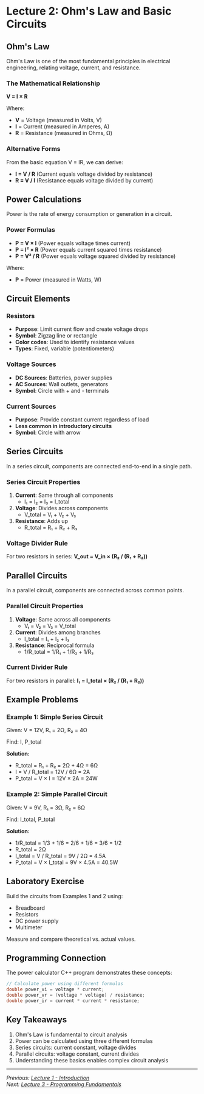 # Lecture 2: Ohm's Law and Basic Circuits

## Ohm's Law
Ohm's Law is one of the most fundamental principles in electrical engineering, relating voltage, current, and resistance.

### The Mathematical Relationship
**V = I × R**

Where:
- **V** = Voltage (measured in Volts, V)
- **I** = Current (measured in Amperes, A)
- **R** = Resistance (measured in Ohms, Ω)

### Alternative Forms
From the basic equation V = IR, we can derive:
- **I = V / R** (Current equals voltage divided by resistance)
- **R = V / I** (Resistance equals voltage divided by current)

## Power Calculations
Power is the rate of energy consumption or generation in a circuit.

### Power Formulas
- **P = V × I** (Power equals voltage times current)
- **P = I² × R** (Power equals current squared times resistance)
- **P = V² / R** (Power equals voltage squared divided by resistance)

Where:
- **P** = Power (measured in Watts, W)

## Circuit Elements

### Resistors
- **Purpose**: Limit current flow and create voltage drops
- **Symbol**: Zigzag line or rectangle
- **Color codes**: Used to identify resistance values
- **Types**: Fixed, variable (potentiometers)

### Voltage Sources
- **DC Sources**: Batteries, power supplies
- **AC Sources**: Wall outlets, generators
- **Symbol**: Circle with + and - terminals

### Current Sources
- **Purpose**: Provide constant current regardless of load
- **Less common in introductory circuits**
- **Symbol**: Circle with arrow

## Series Circuits
In a series circuit, components are connected end-to-end in a single path.

### Series Circuit Properties
1. **Current**: Same through all components
   - I₁ = I₂ = I₃ = I_total
2. **Voltage**: Divides across components
   - V_total = V₁ + V₂ + V₃
3. **Resistance**: Adds up
   - R_total = R₁ + R₂ + R₃

### Voltage Divider Rule
For two resistors in series:
**V_out = V_in × (R₂ / (R₁ + R₂))**

## Parallel Circuits
In a parallel circuit, components are connected across common points.

### Parallel Circuit Properties
1. **Voltage**: Same across all components
   - V₁ = V₂ = V₃ = V_total
2. **Current**: Divides among branches
   - I_total = I₁ + I₂ + I₃
3. **Resistance**: Reciprocal formula
   - 1/R_total = 1/R₁ + 1/R₂ + 1/R₃

### Current Divider Rule
For two resistors in parallel:
**I₁ = I_total × (R₂ / (R₁ + R₂))**

## Example Problems

### Example 1: Simple Series Circuit
Given: V = 12V, R₁ = 2Ω, R₂ = 4Ω

Find: I, P_total

**Solution:**
- R_total = R₁ + R₂ = 2Ω + 4Ω = 6Ω
- I = V / R_total = 12V / 6Ω = 2A
- P_total = V × I = 12V × 2A = 24W

### Example 2: Simple Parallel Circuit
Given: V = 9V, R₁ = 3Ω, R₂ = 6Ω

Find: I_total, P_total

**Solution:**
- 1/R_total = 1/3 + 1/6 = 2/6 + 1/6 = 3/6 = 1/2
- R_total = 2Ω
- I_total = V / R_total = 9V / 2Ω = 4.5A
- P_total = V × I_total = 9V × 4.5A = 40.5W

## Laboratory Exercise
Build the circuits from Examples 1 and 2 using:
- Breadboard
- Resistors
- DC power supply
- Multimeter

Measure and compare theoretical vs. actual values.

## Programming Connection
The power calculator C++ program demonstrates these concepts:
```cpp
// Calculate power using different formulas
double power_vi = voltage * current;
double power_vr = (voltage * voltage) / resistance;
double power_ir = current * current * resistance;
```

## Key Takeaways
1. Ohm's Law is fundamental to circuit analysis
2. Power can be calculated using three different formulas
3. Series circuits: current constant, voltage divides
4. Parallel circuits: voltage constant, current divides
5. Understanding these basics enables complex circuit analysis

---
*Previous: [Lecture 1 - Introduction](./lecture01_introduction.md)*  
*Next: [Lecture 3 - Programming Fundamentals](./lecture03_programming.md)*